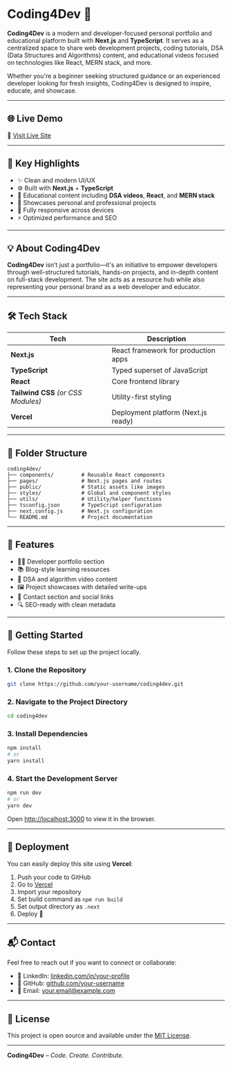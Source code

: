 # Coding4Dev 🚀

**Coding4Dev** is a modern and developer-focused personal portfolio and educational platform built with **Next.js** and **TypeScript**. It serves as a centralized space to share web development projects, coding tutorials, DSA (Data Structures and Algorithms) content, and educational videos focused on technologies like React, MERN stack, and more.

Whether you're a beginner seeking structured guidance or an experienced developer looking for fresh insights, Coding4Dev is designed to inspire, educate, and showcase.

---

## 🌐 Live Demo

🔗 [Visit Live Site](https://coding4dev.vercel.app/)

---

## 📌 Key Highlights

- ✨ Clean and modern UI/UX
- ⚙️ Built with **Next.js** + **TypeScript**
- 🎥 Educational content including **DSA videos**, **React**, and **MERN stack**
- 📁 Showcases personal and professional projects
- 📱 Fully responsive across devices
- ⚡ Optimized performance and SEO

---

## 💡 About Coding4Dev

**Coding4Dev** isn’t just a portfolio—it's an initiative to empower developers through well-structured tutorials, hands-on projects, and in-depth content on full-stack development. The site acts as a resource hub while also representing your personal brand as a web developer and educator.

---

## 🛠️ Tech Stack

| Tech         | Description                          |
|--------------|--------------------------------------|
| **Next.js**  | React framework for production apps  |
| **TypeScript** | Typed superset of JavaScript         |
| **React**    | Core frontend library                |
| **Tailwind CSS** *(or CSS Modules)* | Utility-first styling             |
| **Vercel**   | Deployment platform (Next.js ready)  |

---

## 📁 Folder Structure

```
coding4dev/
├── components/         # Reusable React components
├── pages/              # Next.js pages and routes
├── public/             # Static assets like images
├── styles/             # Global and component styles
├── utils/              # Utility/helper functions
├── tsconfig.json       # TypeScript configuration
├── next.config.js      # Next.js configuration
└── README.md           # Project documentation
```

---

## 🧩 Features

- 🧑‍💻 Developer portfolio section
- 📚 Blog-style learning resources
- 🧠 DSA and algorithm video content
- 🖼️ Project showcases with detailed write-ups
- 💼 Contact section and social links
- 🔍 SEO-ready with clean metadata

---

## 🚀 Getting Started

Follow these steps to set up the project locally.

### 1. Clone the Repository

```bash
git clone https://github.com/your-username/coding4dev.git
```

### 2. Navigate to the Project Directory

```bash
cd coding4dev
```

### 3. Install Dependencies

```bash
npm install
# or
yarn install
```

### 4. Start the Development Server

```bash
npm run dev
# or
yarn dev
```

Open [http://localhost:3000](http://localhost:3000) to view it in the browser.

---

## 🧪 Deployment

You can easily deploy this site using **Vercel**:

1. Push your code to GitHub
2. Go to [Vercel](https://vercel.com/)
3. Import your repository
4. Set build command as `npm run build`
5. Set output directory as `.next`
6. Deploy 🚀

---

## 📬 Contact

Feel free to reach out if you want to connect or collaborate:

- 🔗 LinkedIn: [linkedin.com/in/your-profile](https://linkedin.com/in/your-profile)
- 🐙 GitHub: [github.com/your-username](https://github.com/your-username)
- 📧 Email: your.email@example.com

---

## 📄 License

This project is open source and available under the [MIT License](LICENSE).

---

**Coding4Dev** – *Code. Create. Contribute.*
